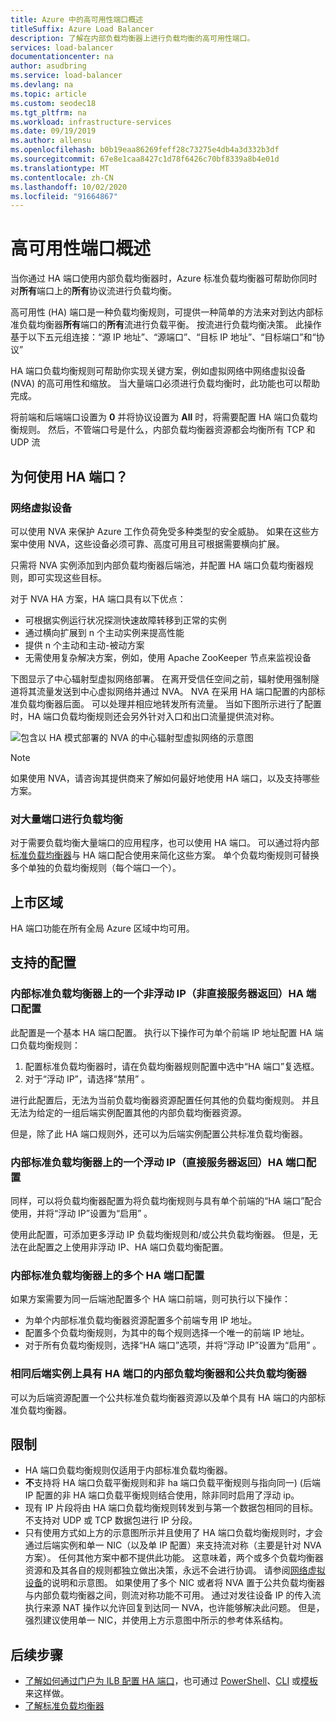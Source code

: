 ```yaml
---
title: Azure 中的高可用性端口概述
titleSuffix: Azure Load Balancer
description: 了解在内部负载均衡器上进行负载均衡的高可用性端口。
services: load-balancer
documentationcenter: na
author: asudbring
ms.service: load-balancer
ms.devlang: na
ms.topic: article
ms.custom: seodec18
ms.tgt_pltfrm: na
ms.workload: infrastructure-services
ms.date: 09/19/2019
ms.author: allensu
ms.openlocfilehash: b0b19eaa86269feff28c73275e4db4a3d332b3df
ms.sourcegitcommit: 67e8e1caa8427c1d78f6426c70bf8339a8b4e01d
ms.translationtype: MT
ms.contentlocale: zh-CN
ms.lasthandoff: 10/02/2020
ms.locfileid: "91664867"
---
```

# <a name="high-availability-ports-overview"></a>高可用性端口概述

当你通过 HA 端口使用内部负载均衡器时，Azure 标准负载均衡器可帮助你同时对**所有**端口上的**所有**协议流进行负载均衡。

高可用性 (HA) 端口是一种负载均衡规则，可提供一种简单的方法来对到达内部标准负载均衡器**所有**端口的**所有**流进行负载平衡。 按流进行负载均衡决策。 此操作基于以下五元组连接：“源 IP 地址”、“源端口”、“目标 IP 地址”、“目标端口”和“协议”

HA 端口负载均衡规则可帮助你实现关键方案，例如虚拟网络中网络虚拟设备 (NVA) 的高可用性和缩放。 当大量端口必须进行负载均衡时，此功能也可以帮助完成。 

将前端和后端端口设置为 **0** 并将协议设置为 **All** 时，将需要配置 HA 端口负载均衡规则。 然后，不管端口号是什么，内部负载均衡器资源都会均衡所有 TCP 和 UDP 流

## <a name="why-use-ha-ports"></a>为何使用 HA 端口？

### <a name="network-virtual-appliances"></a><a name="nva"></a>网络虚拟设备

可以使用 NVA 来保护 Azure 工作负荷免受多种类型的安全威胁。 如果在这些方案中使用 NVA，这些设备必须可靠、高度可用且可根据需要横向扩展。

只需将 NVA 实例添加到内部负载均衡器后端池，并配置 HA 端口负载均衡器规则，即可实现这些目标。

对于 NVA HA 方案，HA 端口具有以下优点：
- 可根据实例运行状况探测快速故障转移到正常的实例
- 通过横向扩展到 n 个主动实例来提高性能
- 提供 n 个主动和主动-被动方案
- 无需使用复杂解决方案，例如，使用 Apache ZooKeeper 节点来监视设备

下图显示了中心辐射型虚拟网络部署。 在离开受信任空间之前，辐射使用强制隧道将其流量发送到中心虚拟网络并通过 NVA。 NVA 在采用 HA 端口配置的内部标准负载均衡器后面。 可以处理并相应地转发所有流量。 当如下图所示进行了配置时，HA 端口负载均衡规则还会另外针对入口和出口流量提供流对称。

<a node="diagram"></a>
![包含以 HA 模式部署的 NVA 的中心辐射型虚拟网络的示意图](./media/load-balancer-ha-ports-overview/nvaha.png)

>[!NOTE]
> 如果使用 NVA，请咨询其提供商来了解如何最好地使用 HA 端口，以及支持哪些方案。

### <a name="load-balancing-large-numbers-of-ports"></a>对大量端口进行负载均衡

对于需要负载均衡大量端口的应用程序，也可以使用 HA 端口。 可以通过将内部[标准负载均衡器](load-balancer-standard-overview.md)与 HA 端口配合使用来简化这些方案。 单个负载均衡规则可替换多个单独的负载均衡规则（每个端口一个）。

## <a name="region-availability"></a>上市区域

HA 端口功能在所有全局 Azure 区域中均可用。

## <a name="supported-configurations"></a>支持的配置

### <a name="a-single-non-floating-ip-non-direct-server-return-ha-ports-configuration-on-an-internal-standard-load-balancer"></a>内部标准负载均衡器上的一个非浮动 IP（非直接服务器返回）HA 端口配置

此配置是一个基本 HA 端口配置。 执行以下操作可为单个前端 IP 地址配置 HA 端口负载均衡规则：
1. 配置标准负载均衡器时，请在负载均衡器规则配置中选中“HA 端口”复选框。
2. 对于“浮动 IP”，请选择“禁用” 。

进行此配置后，无法为当前负载均衡器资源配置任何其他的负载均衡规则。 并且无法为给定的一组后端实例配置其他的内部负载均衡器资源。

但是，除了此 HA 端口规则外，还可以为后端实例配置公共标准负载均衡器。

### <a name="a-single-floating-ip-direct-server-return-ha-ports-configuration-on-an-internal-standard-load-balancer"></a>内部标准负载均衡器上的一个浮动 IP（直接服务器返回）HA 端口配置

同样，可以将负载均衡器配置为将负载均衡规则与具有单个前端的“HA 端口”配合使用，并将“浮动 IP”设置为“启用”  。 

使用此配置，可添加更多浮动 IP 负载均衡规则和/或公共负载均衡器。 但是，无法在此配置之上使用非浮动 IP、HA 端口负载均衡配置。

### <a name="multiple-ha-ports-configurations-on-an-internal-standard-load-balancer"></a>内部标准负载均衡器上的多个 HA 端口配置

如果方案需要为同一后端池配置多个 HA 端口前端，则可执行以下操作： 
- 为单个内部标准负载均衡器资源配置多个前端专用 IP 地址。
- 配置多个负载均衡规则，为其中的每个规则选择一个唯一的前端 IP 地址。
- 对于所有负载均衡规则，选择“HA 端口”选项，并将“浮动 IP”设置为“启用”  。

### <a name="an-internal-load-balancer-with-ha-ports-and-a-public-load-balancer-on-the-same-back-end-instance"></a>相同后端实例上具有 HA 端口的内部负载均衡器和公共负载均衡器

可以为后端资源配置一个公共标准负载均衡器资源以及单个具有 HA 端口的内部标准负载均衡器。

## <a name="limitations"></a>限制

- HA 端口负载均衡规则仅适用于内部标准负载均衡器。
- **不**支持将 HA 端口负载平衡规则和非 ha 端口负载平衡规则与指向同一)  (后端 IP 配置的非 HA 端口负载平衡规则结合使用，除非同时启用了浮动 ip。
- 现有 IP 片段将由 HA 端口负载均衡规则转发到与第一个数据包相同的目标。  不支持对 UDP 或 TCP 数据包进行 IP 分段。
- 只有使用方式如上方的示意图所示并且使用了 HA 端口负载均衡规则时，才会通过后端实例和单一 NIC（以及单 IP 配置）来支持流对称（主要是针对 NVA 方案）。 任何其他方案中都不提供此功能。 这意味着，两个或多个负载均衡器资源和及其各自的规则都独立做出决策，永远不会进行协调。 请参阅[网络虚拟设备](#nva)的说明和示意图。 如果使用了多个 NIC 或者将 NVA 置于公共负载均衡器与内部负载均衡器之间，则流对称功能不可用。  通过对发往设备 IP 的传入流执行来源 NAT 操作以允许回复到达同一 NVA，也许能够解决此问题。  但是，强烈建议使用单一 NIC，并使用上方示意图中所示的参考体系结构。


## <a name="next-steps"></a>后续步骤

- [了解如何通过门户为 ILB 配置 HA 端口](tutorial-load-balancer-standard-internal-portal.md#create-a-load-balancer-rule)，也可通过 [PowerShell](load-balancer-get-started-ilb-arm-ps.md#create-the-configuration-rules-probe-and-load-balancer)、[CLI](load-balancer-get-started-ilb-arm-cli.md#create-the-load-balancer-rule) 或[模板](quickstart-load-balancer-standard-internal-template.md)来这样做。
- [了解标准负载均衡器](load-balancer-standard-overview.md)
